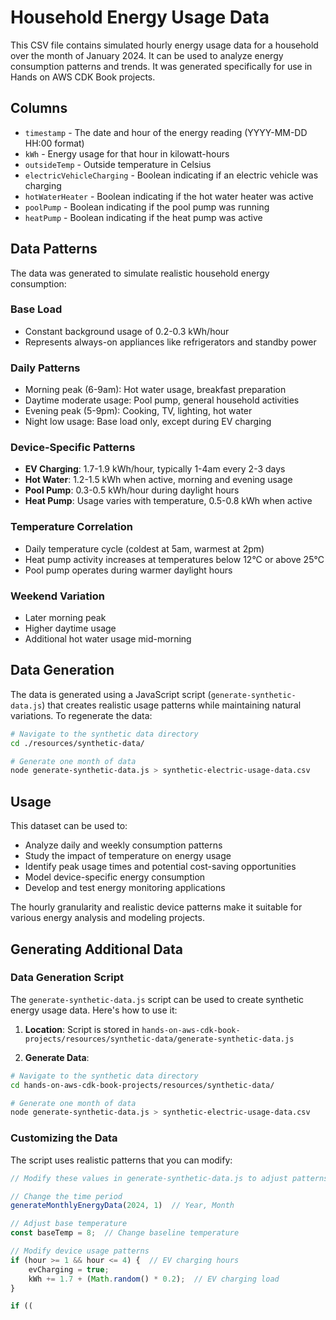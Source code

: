 # Household Energy Usage Data

This CSV file contains simulated hourly energy usage data for a household over the month of January 2024. It can be used to analyze energy consumption patterns and trends. It was generated specifically for use in Hands on AWS CDK Book projects.

## Columns

- `timestamp` - The date and hour of the energy reading (YYYY-MM-DD HH:00 format)
- `kWh` - Energy usage for that hour in kilowatt-hours
- `outsideTemp` - Outside temperature in Celsius
- `electricVehicleCharging` - Boolean indicating if an electric vehicle was charging
- `hotWaterHeater` - Boolean indicating if the hot water heater was active
- `poolPump` - Boolean indicating if the pool pump was running
- `heatPump` - Boolean indicating if the heat pump was active

## Data Patterns

The data was generated to simulate realistic household energy consumption:

### Base Load

- Constant background usage of 0.2-0.3 kWh/hour
- Represents always-on appliances like refrigerators and standby power

### Daily Patterns

- Morning peak (6-9am): Hot water usage, breakfast preparation
- Daytime moderate usage: Pool pump, general household activities
- Evening peak (5-9pm): Cooking, TV, lighting, hot water
- Night low usage: Base load only, except during EV charging

### Device-Specific Patterns

- **EV Charging**: 1.7-1.9 kWh/hour, typically 1-4am every 2-3 days
- **Hot Water**: 1.2-1.5 kWh when active, morning and evening usage
- **Pool Pump**: 0.3-0.5 kWh/hour during daylight hours
- **Heat Pump**: Usage varies with temperature, 0.5-0.8 kWh when active

### Temperature Correlation

- Daily temperature cycle (coldest at 5am, warmest at 2pm)
- Heat pump activity increases at temperatures below 12°C or above 25°C
- Pool pump operates during warmer daylight hours

### Weekend Variation

- Later morning peak
- Higher daytime usage
- Additional hot water usage mid-morning

## Data Generation

The data is generated using a JavaScript script (`generate-synthetic-data.js`) that creates realistic usage patterns while maintaining natural variations. To regenerate the data:

```bash
# Navigate to the synthetic data directory
cd ./resources/synthetic-data/

# Generate one month of data
node generate-synthetic-data.js > synthetic-electric-usage-data.csv
```

## Usage

This dataset can be used to:

- Analyze daily and weekly consumption patterns
- Study the impact of temperature on energy usage
- Identify peak usage times and potential cost-saving opportunities
- Model device-specific energy consumption
- Develop and test energy monitoring applications

The hourly granularity and realistic device patterns make it suitable for various energy analysis and modeling projects.

## Generating Additional Data

### Data Generation Script

The `generate-synthetic-data.js` script can be used to create synthetic energy usage data. Here's how to use it:

1. **Location**: Script is stored in `hands-on-aws-cdk-book-projects/resources/synthetic-data/generate-synthetic-data.js`

2. **Generate Data**:

```bash
# Navigate to the synthetic data directory
cd hands-on-aws-cdk-book-projects/resources/synthetic-data/

# Generate one month of data
node generate-synthetic-data.js > synthetic-electric-usage-data.csv
```

### Customizing the Data

The script uses realistic patterns that you can modify:

```javascript
// Modify these values in generate-synthetic-data.js to adjust patterns

// Change the time period
generateMonthlyEnergyData(2024, 1)  // Year, Month

// Adjust base temperature
const baseTemp = 8;  // Change baseline temperature

// Modify device usage patterns
if (hour >= 1 && hour <= 4) {  // EV charging hours
    evCharging = true;
    kWh += 1.7 + (Math.random() * 0.2);  // EV charging load
}

if ((
```
